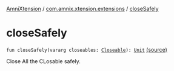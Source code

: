 [AmniXtension](../index.md) / [com.amnix.xtension.extensions](index.md) / [closeSafely](./close-safely.md)

# closeSafely

`fun closeSafely(vararg closeables: `[`Closeable`](http://docs.oracle.com/javase/6/docs/api/java/io/Closeable.html)`): `[`Unit`](https://kotlinlang.org/api/latest/jvm/stdlib/kotlin/-unit/index.html) [(source)](https://github.com/AmniX/AmniXTension/tree/master/AmniXtension/src/main/java/com/amnix/xtension/extensions/GlobalExtensions.kt#L79)

Close All the CLosable safely.

